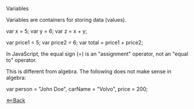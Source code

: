 
Variables

Variables are containers for storing data (values).




var x = 5;
var y = 6;
var z = x + y;




var price1 = 5;
var price2 = 6;
var total = price1 + price2;


In JavaScript, the equal sign (=) is an "assignment" operator, not an "equal to" operator.

This is different from algebra. The following does not make sense in algebra:




 <p id="demo"></p>

<script>
var carName = "Volvo";
document.getElementById("demo").innerHTML = carName;
</script> 


var person = "John Doe", carName = "Volvo", price = 200;





[<==Back](README.md)



